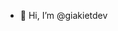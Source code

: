 - 👋 Hi, I’m @giakietdev

<!---
giakietdev/giakietdev is a ✨ special ✨ repository because its `README.md` (this file) appears on your GitHub profile.
You can click the Preview link to take a look at your changes.
--->
